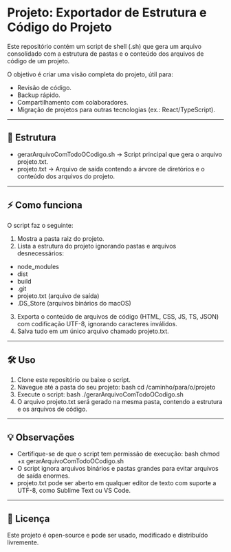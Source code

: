 # Projeto: Exportador de Estrutura e Código do Projeto

Este repositório contém um script de shell (.sh) que gera um arquivo consolidado com a estrutura de pastas e o conteúdo dos arquivos de código de um projeto.

O objetivo é criar uma visão completa do projeto, útil para:

- Revisão de código.
- Backup rápido.
- Compartilhamento com colaboradores.
- Migração de projetos para outras tecnologias (ex.: React/TypeScript).

---

## 📁 Estrutura

- gerarArquivoComTodoOCodigo.sh → Script principal que gera o arquivo projeto.txt.
- projeto.txt → Arquivo de saída contendo a árvore de diretórios e o conteúdo dos arquivos do projeto.

---

## ⚡ Como funciona

O script faz o seguinte:

1. Mostra a pasta raiz do projeto.
2. Lista a estrutura do projeto ignorando pastas e arquivos desnecessários:
- node_modules
- dist
- build
- .git
- projeto.txt (arquivo de saída)
- .DS_Store (arquivos binários do macOS)
3. Exporta o conteúdo de arquivos de código (HTML, CSS, JS, TS, JSON) com codificação UTF-8, ignorando caracteres inválidos.
4. Salva tudo em um único arquivo chamado projeto.txt.

---

## 🛠 Uso

1. Clone este repositório ou baixe o script.
2. Navegue até a pasta do seu projeto:
bash cd /caminho/para/o/projeto 
3. Execute o script:
bash ./gerarArquivoComTodoOCodigo.sh 
4. O arquivo projeto.txt será gerado na mesma pasta, contendo a estrutura e os arquivos de código.

---

## 💡 Observações

- Certifique-se de que o script tem permissão de execução:
bash chmod +x gerarArquivoComTodoOCodigo.sh 
- O script ignora arquivos binários e pastas grandes para evitar arquivos de saída enormes.
- projeto.txt pode ser aberto em qualquer editor de texto com suporte a UTF-8, como Sublime Text ou VS Code.

---

## 📝 Licença

Este projeto é open-source e pode ser usado, modificado e distribuído livremente.